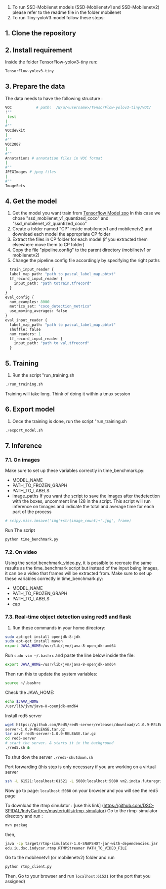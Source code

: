 1. To run SSD-Mobilenet models (SSD-Mobilenetv1 and SSD-Mobilenetv2) please refer to the readme file in the folder mobilenet
2. To run Tiny-yoloV3 model  follow these steps: 

## 1. Clone the repository
## 2. Install requirement 
Inside the folder TensorFlow-yolov3-tiny run: 

```bash
TensorFlow-yolov3-tiny
```

## 3. Prepare the data 
The data needs to have the following structure :

```bash
VOC           # path:  /N/u/<username>/TensorFlow-yolov3-tiny/VOC/
!""
 test
|    
#""
VOCdevkit
|       
#""
VOC2007
|       
#""
Annotations # annotation files in VOC format
|       
#""
JPEGImages # jpeg files
|       
#""
ImageSets                   
```


## 4. Get the model
1. Get the model you want train from [Tensorflow Model zoo](https://github.com/tensorflow/models/blob/master/research/object_detection/g3doc/detection_model_zoo.md)
In this case we chose "ssd_mobilenet_v1_quantized_coco" and "ssd_mobilenet_v2_quantized_coco"
2. Create a folder named "CP" inside mobilenetv1 and mobilenetv2 and download each model the appropriate CP folder
3. Extract the files in CP folder for each model (if you extracted them elsewhere move them to CP folder)
4. Copy the file "pipeline.config" to the parent directory (mobilnetv1 or mobilenetv2)
5. Change the pipeline.config file accordingly by specifying the right paths

```python 
  train_input_reader {
  label_map_path: "path to pascal_label_map.pbtxt"
  tf_record_input_reader {
    input_path: "path totrain.tfrecord"
  }
}
eval_config {
  num_examples: 8000
  metrics_set: "coco_detection_metrics"
  use_moving_averages: false
}
eval_input_reader {
  label_map_path: "path to pascal_label_map.pbtxt"
  shuffle: false
  num_readers: 1
  tf_record_input_reader {
    input_path: "path to val.tfrecord"
  }
  ```
 ## 5. Training 
 1. Run the script "run_training.sh
 ```python 
./run_training.sh                       
```
Training will take long. Think of doing it within a tmux session

## 6. Export model
 1. Once the training is done, run the script "run_training.sh
 ```python 
./export_model.sh                      
```
## 7. Inference
### 7.1. On images
Make sure to set up these variables correctly in time_benchmark.py: 
 * MODEL_NAME
 * PATH_TO_FROZEN_GRAPH
 * PATH_TO_LABELS
 * image_paths
If you want the script to save the images after thedetection with the boxes, uncomment line 128 in the script. 
This script will run inference on timages and indicate the total and average time for each part of the process
```python 
# scipy.misc.imsave('img'+str(image_count)+'.jpg', frame)               
```
Run The script
```python 
python time_benchmark.py                  
```
### 7.2. On video
Using the script benchmark_video.py, it is possible to recreate the same results as the time_benchmark script but instead of the input being images, it can be a video that frames will be extracted from.
Make sure to set up these variables correctly in time_benchmark.py: 
 * MODEL_NAME
 * PATH_TO_FROZEN_GRAPH
 * PATH_TO_LABELS
 * cap 

### 7.3. Real-time object detection using red5 and flask 
1. Run these commands in your home directory:
``` bash
sudo apt-get install openjdk-8-jdk
sudo apt-get install maven
export JAVA_HOME=/usr/lib/jvm/java-8-openjdk-amd64
```
Run ``sudo vim ~/.bashrc`` and paste the line below inside the file:
```bash
export JAVA_HOME=/usr/lib/jvm/java-8-openjdk-amd64

```
Then run this to update the system variables:
``` bash
source ~/.bashrc

```
Check the JAVA_HOME:
```bash 
echo $JAVA_HOME
/usr/lib/jvm/java-8-openjdk-amd64
```


Install red5 server
```bash
wget https://github.com/Red5/red5-server/releases/download/v1.0.9-RELEASE/red5-
server-1.0.9-RELEASE.tar.gz
tar xzvf red5-server-1.0.9-RELEASE.tar.gz
cd red5-server
# start the server. & starts it in the background
./red5.sh &
```
To shut dow the server ``./red5-shutdown.sh``

Port forwarding  (this step is only necessary if you are working on a virtual server
```bash
ssh -L 61521:localhost:61521 -L 5080:localhost:5080 vm2.india.futuregrid.org
```
Now go to page: ``localhost:5080`` on your browser and you will see the red5 page

To download the rtmp simulator : [use this link] (https://github.com/DSC-SPIDAL/IndyCar/tree/master/utils/rtmp-simulator)
Go to the rtmp-simulator directory and run :
```bash
mvn packag

```
then, 
```bash 
java -cp target/rtmp-simulator-1.0-SNAPSHOT-jar-with-dependencies.jar
edu.iu.dsc.indycar.rtmp.RTMPStreamer PATH_TO_VIDEO_FILE
```
Go to the mobilenetv1 (or mobilenetv2) folder and run
```bash
python rtmp_client.py

```
Then, Go to your browser  and run ``localhost:61521`` (or the port that you assigned) 
